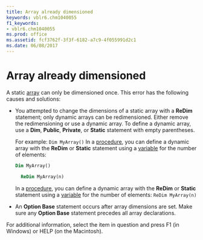 ```yaml
---
title: Array already dimensioned
keywords: vblr6.chm1040055
f1_keywords:
- vblr6.chm1040055
ms.prod: office
ms.assetid: fcf3762f-3f3f-6182-a7c9-4f055991d2c1
ms.date: 06/08/2017
---
```



# Array already dimensioned

A static [array](vbe-glossary.md) can only be dimensioned once. This error has the following causes and solutions:

- You attempted to change the dimensions of a static array with a **ReDim** statement; only dynamic arrays can be redimensioned. Either remove the redimensioning or use a dynamic array. To define a dynamic array, use a **Dim**, **Public**, **Private**, or **Static** statement with empty parentheses. 

  For example: `Dim MyArray()` In a [procedure](vbe-glossary.md), you can define a dynamic array with the **ReDim** or **Static** statement using a [variable](vbe-glossary.md) for the number of elements:
    
  ```vb
  Dim MyArray() 

  ```


  ```vb
    ReDim MyArray(n) 

  ```


  In a [procedure](vbe-glossary.md), you can define a dynamic array with the **ReDim** or **Static** statement using a [variable](vbe-glossary.md) for the number of elements: `ReDim MyArray(n)`
    
- An **Option Base** statement occurs after array dimensions are set. Make sure any **Option Base** statement precedes all array declarations.
    

For additional information, select the item in question and press F1 (in Windows) or HELP (on the Macintosh).

